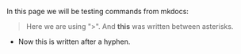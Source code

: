 In this page we will be testing commands from mkdocs:

> Here we are using ">".
And **this** was written between asterisks.

- Now this is written after a hyphen.
